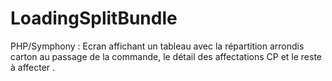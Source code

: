 # LoadingSplitBundle

PHP/Symphony : Ecran affichant un tableau avec la répartition arrondis carton au passage de la commande, le détail des affectations CP et le reste à affecter .

